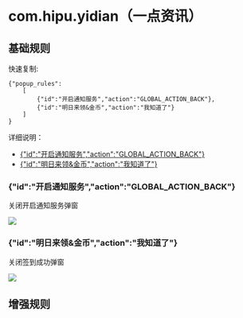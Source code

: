 # com.hipu.yidian（一点资讯）

## 基础规则

快速复制:
```
{"popup_rules":
    [
        {"id":"开启通知服务","action":"GLOBAL_ACTION_BACK"},
        {"id":"明日来领&金币","action":"我知道了"}
    ]
}
```
详细说明：
- [{"id":"开启通知服务","action":"GLOBAL_ACTION_BACK"}](#id开启通知服务actionglobal_action_back)
- [{"id":"明日来领&金币","action":"我知道了"}](#id明日来领金币action我知道了)

### {"id":"开启通知服务","action":"GLOBAL_ACTION_BACK"}
关闭开启通知服务弹窗

![](./assets/开启通知服务弹窗.jpg)

### {"id":"明日来领&金币","action":"我知道了"}
关闭签到成功弹窗

![](./assets/签到成功弹窗.jpg)

## 增强规则
